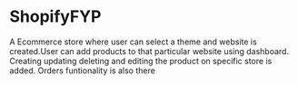 # ShopifyFYP
A Ecommerce store where user can select a theme and website is created.User can add products to that particular website using dashboard. Creating updating deleting and editing the product on specific store is added. Orders funtionality is also there
